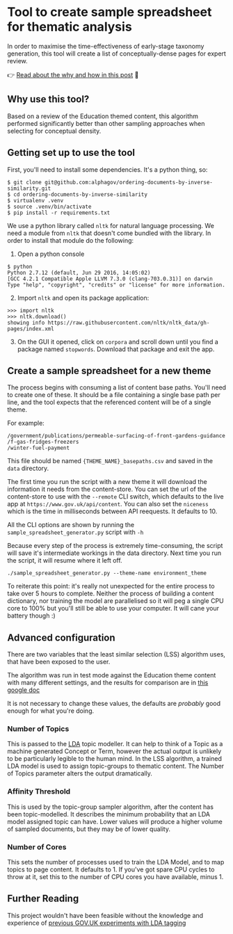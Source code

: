 # Tool to create sample spreadsheet for thematic analysis

In order to maximise the time-effectiveness of early-stage taxonomy generation,
this tool will create a list of conceptually-dense pages for expert review.

👉 [Read about the why and how in this post][blog] 📖

[blog]: /docs/why-inverse-similarity.md

## Why use this tool?

Based on a review of the Education themed content, this algorithm performed significantly better than other sampling approaches when selecting for conceptual density.

## Getting set up to use the tool

First, you'll need to install some dependencies. It's a python thing, so:

```
$ git clone git@github.com:alphagov/ordering-documents-by-inverse-similarity.git
$ cd ordering-documents-by-inverse-similarity
$ virtualenv .venv
$ source .venv/bin/activate
$ pip install -r requirements.txt
```

We use a python library called `nltk` for natural language processing. We need a
module from `nltk` that doesn't come bundled with the library. In order to
install that module do the following:

1) Open a python console

```
$ python
Python 2.7.12 (default, Jun 29 2016, 14:05:02)
[GCC 4.2.1 Compatible Apple LLVM 7.3.0 (clang-703.0.31)] on darwin
Type "help", "copyright", "credits" or "license" for more information.
```

2) Import `nltk` and open its package application:

```
>>> import nltk
>>> nltk.download()
showing info https://raw.githubusercontent.com/nltk/nltk_data/gh-pages/index.xml
```

3) On the GUI it opened, click on `corpora` and scroll down until you find a
package named `stopwords`. Download that package and exit the app.


## Create a sample spreadsheet for a new theme

The process begins with consuming a list of content base paths. You'll need to create one of these. It should be a file containing a single base path per line, and the tool expects that the referenced content will be of a single theme.

For example:
```
/government/publications/permeable-surfacing-of-front-gardens-guidance
/f-gas-fridges-freezers
/winter-fuel-payment
```

This file should be named `{THEME_NAME}_basepaths.csv` and saved in the `data` directory.

The first time you run the script with a new theme it will download the information it needs from the content-store. You can set the url of the content-store to use with the `--remote` CLI switch, which defaults to the live app at `https://www.gov.uk/api/content`. You can also set the `niceness` which is the time in milliseconds between API reequests. It defaults to 10.

All the CLI options are shown by running the `sample_spreadsheet_generator.py` script with `-h`

Because every step of the process is extremely time-consuming, the script will save it's intermediate workings in the data directory. Next time you run the script, it will resume where it left off.

```
./sample_spreadsheet_generator.py --theme-name environment_theme
```

To reiterate this point: it's really not unexpected for the entire process to take over 5 hours to complete. Neither the process of building a content dictionary, nor training the model are parallelised so it will peg a single CPU core to 100% but you'll still be able to use your computer. It will cane your battery though :)

## Advanced configuration

There are two variables that the least similar selection (LSS) algorithm uses, that have been exposed to the user.

The algorithm was run in test mode against the Education theme content with many different settings, and the results for comparison are in [this google doc](https://docs.google.com/a/digital.cabinet-office.gov.uk/spreadsheets/d/1ERR5GonY98l9prmPYFR5RuxC7gQShtT_aj15MPAyUzo/edit?usp=sharing)

It is not necessary to change these values, the defaults are *probably* good enough for what you're doing.

### Number of Topics

This is passed to the [LDA](https://en.wikipedia.org/wiki/Latent_Dirichlet_allocation) topic modeller. It can help to think of a Topic as a machine generated Concept or Term, however the actual output is unlikely to be particularly legible to the human mind.  In the LSS algorithm, a trained LDA model is used to assign topic-groups to thematic content. The Number of Topics parameter alters the output dramatically.

### Affinity Threshold

This is used by the topic-group sampler algorithm, after the content has been topic-modelled. It describes the minimum probability that an LDA model assigned topic can have. Lower values will produce a higher volume of sampled documents, but they may be of lower quality.

### Number of Cores

This sets the number of processes used to train the LDA Model, and to map topics to page content. It defaults to 1. If you've got spare CPU cycles to throw at it, set this to the number of CPU cores you have available, minus 1.

## Further Reading

This project wouldn't have been feasible without the knowledge and experience of [previous GOV.UK experiments with LDA tagging](https://github.com/alphagov/govuk-lda-tagger)
